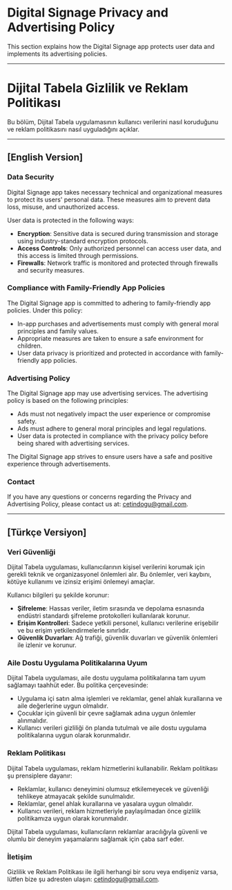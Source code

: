 
# Digital Signage Privacy and Advertising Policy  
This section explains how the Digital Signage app protects user data and implements its advertising policies.  

---

# Dijital Tabela Gizlilik ve Reklam Politikası  
Bu bölüm, Dijital Tabela uygulamasının kullanıcı verilerini nasıl koruduğunu ve reklam politikasını nasıl uyguladığını açıklar.  

---

## [English Version]

### Data Security  
Digital Signage app takes necessary technical and organizational measures to protect its users' personal data. These measures aim to prevent data loss, misuse, and unauthorized access.  

User data is protected in the following ways:  
- **Encryption**: Sensitive data is secured during transmission and storage using industry-standard encryption protocols.  
- **Access Controls**: Only authorized personnel can access user data, and this access is limited through permissions.  
- **Firewalls**: Network traffic is monitored and protected through firewalls and security measures.  

### Compliance with Family-Friendly App Policies  
The Digital Signage app is committed to adhering to family-friendly app policies. Under this policy:  
- In-app purchases and advertisements must comply with general moral principles and family values.  
- Appropriate measures are taken to ensure a safe environment for children.  
- User data privacy is prioritized and protected in accordance with family-friendly app policies.  

### Advertising Policy  
The Digital Signage app may use advertising services. The advertising policy is based on the following principles:  
- Ads must not negatively impact the user experience or compromise safety.  
- Ads must adhere to general moral principles and legal regulations.  
- User data is protected in compliance with the privacy policy before being shared with advertising services.  

The Digital Signage app strives to ensure users have a safe and positive experience through advertisements.  

### Contact  
If you have any questions or concerns regarding the Privacy and Advertising Policy, please contact us at: [cetindogu@gmail.com](mailto:cetindogu@gmail.com).  

---

## [Türkçe Versiyon]

### Veri Güvenliği  
Dijital Tabela uygulaması, kullanıcılarının kişisel verilerini korumak için gerekli teknik ve organizasyonel önlemleri alır. Bu önlemler, veri kaybını, kötüye kullanımı ve izinsiz erişimi önlemeyi amaçlar.  

Kullanıcı bilgileri şu şekilde korunur:  
- **Şifreleme**: Hassas veriler, iletim sırasında ve depolama esnasında endüstri standardı şifreleme protokolleri kullanılarak korunur.  
- **Erişim Kontrolleri**: Sadece yetkili personel, kullanıcı verilerine erişebilir ve bu erişim yetkilendirmelerle sınırlıdır.  
- **Güvenlik Duvarları**: Ağ trafiği, güvenlik duvarları ve güvenlik önlemleri ile izlenir ve korunur.  

### Aile Dostu Uygulama Politikalarına Uyum  
Dijital Tabela uygulaması, aile dostu uygulama politikalarına tam uyum sağlamayı taahhüt eder. Bu politika çerçevesinde:  
- Uygulama içi satın alma işlemleri ve reklamlar, genel ahlak kurallarına ve aile değerlerine uygun olmalıdır.  
- Çocuklar için güvenli bir çevre sağlamak adına uygun önlemler alınmalıdır.  
- Kullanıcı verileri gizliliği ön planda tutulmalı ve aile dostu uygulama politikalarına uygun olarak korunmalıdır.  

### Reklam Politikası  
Dijital Tabela uygulaması, reklam hizmetlerini kullanabilir. Reklam politikası şu prensiplere dayanır:  
- Reklamlar, kullanıcı deneyimini olumsuz etkilemeyecek ve güvenliği tehlikeye atmayacak şekilde sunulmalıdır.  
- Reklamlar, genel ahlak kurallarına ve yasalara uygun olmalıdır.  
- Kullanıcı verileri, reklam hizmetleriyle paylaşılmadan önce gizlilik politikamıza uygun olarak korunmalıdır.  

Dijital Tabela uygulaması, kullanıcıların reklamlar aracılığıyla güvenli ve olumlu bir deneyim yaşamalarını sağlamak için çaba sarf eder.  

### İletişim  
Gizlilik ve Reklam Politikası ile ilgili herhangi bir soru veya endişeniz varsa, lütfen bize şu adresten ulaşın: [cetindogu@gmail.com](mailto:cetindogu@gmail.com).  
